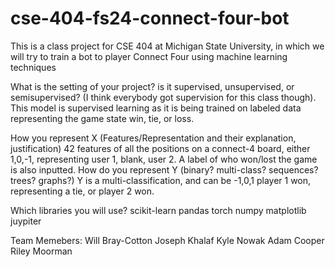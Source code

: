 # cse-404-fs24-connect-four-bot
This is a class project for CSE 404 at Michigan State University, in which we will try to train a bot to player Connect Four using machine learning techniques

What is the setting of your project? is it supervised, unsupervised, or semisupervised? (I think everybody got supervision for this class though). 
    This model is supervised learning as it is being trained on labeled data representing the game state win, tie, or loss.

How you represent X (Features/Representation  and their explanation, justification)
    42 features of all the positions on a connect-4 board, either 1,0,-1, representing user 1, blank, user 2. A label of who won/lost the game is also inputted.
How do you represent Y (binary? multi-class? sequences? trees? graphs?)
    Y is a multi-classification, and can be -1,0,1  player 1 won, representing a tie, or player 2 won. 


Which libraries you will use?
    scikit-learn
    pandas
    torch
    numpy
    matplotlib
    juypiter


Team Memebers:
Will Bray-Cotton
Joseph Khalaf
Kyle Nowak
Adam Cooper
Riley Moorman
